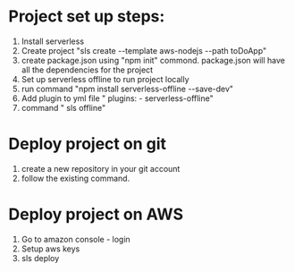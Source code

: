 # Project set up steps:
 1. Install serverless
 2. Create project "sls create --template aws-nodejs --path toDoApp"
 3. create package.json using "npm init" commond. package.json will  have all the dependencies for the project
 4. Set up serverless offline to run project locally
 5. run command "npm install serverless-offline --save-dev"
 6. Add plugin to yml file " plugins:
                                - serverless-offline"
 7. command " sls offline"

 # Deploy project on git
  1. create a new repository in your git account
  2. follow the existing command.

  # Deploy project on AWS
   1. Go to amazon console - login
   2. Setup aws keys 
   3. sls deploy
                          